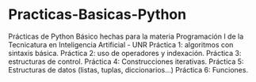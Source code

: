 # Practicas-Basicas-Python
Prácticas de Python Básico hechas para la materia Programación I de la Tecnicatura en Inteligencia Artificial - UNR
Práctica 1: algoritmos con sintaxis básica.
Práctica 2: uso de operadores y indexación.
Práctica 3: estructuras de control.
Práctica 4: Construcciones iterativas.
Práctica 5: Estructuras de datos (listas, tuplas, diccionarios...)
Práctica 6: Funciones.

